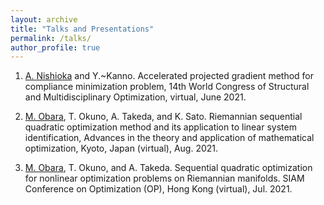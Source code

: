 ```yaml
---
layout: archive
title: "Talks and Presentations"
permalink: /talks/
author_profile: true
---
```


1. <ins>A. Nishioka</ins> and Y.~Kanno. Accelerated projected gradient method for compliance minimization problem, 14th World Congress of Structural and Multidisciplinary Optimization, virtual, June 2021.



1. <ins>M. Obara</ins>, T. Okuno, A. Takeda, and K. Sato. Riemannian sequential quadratic optimization method and its application to linear system identification, Advances in the theory and application of mathematical optimization, Kyoto, Japan (virtual), Aug. 2021.

1. <ins>M. Obara</ins>, T. Okuno, and A. Takeda. Sequential quadratic optimization for nonlinear optimization problems on Riemannian manifolds. SIAM Conference on Optimization (OP), Hong Kong (virtual), Jul. 2021.

